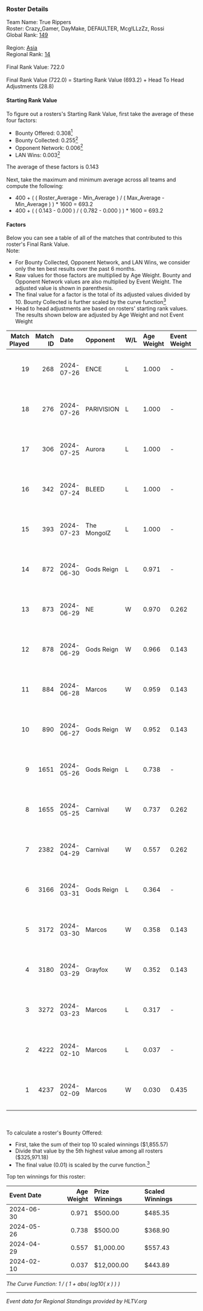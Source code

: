 ### Roster Details<br />
Team Name: True Rippers<br />
Roster: Crazy_Gamer, DayMake, DEFAULTER, Mcg!LLzZz, Rossi<br />
Global Rank: [149](../standings_global.md)<br />
<br />
Region: [Asia]( ../standings_asia.md)<br />
Regional Rank: [14]( ../standings_asia.md)<br />
<br />
Final Rank Value:  722.0<br />
<br />
Final Rank Value (722.0) = Starting Rank Value (693.2) + Head To Head Adjustments (28.8)<br />

#### Starting Rank Value<br />
To figure out a rosters's Starting Rank Value, first take the average of these four factors:<br />
- Bounty Offered: 0.308[<sup>1</sup>](#table2)
- Bounty Collected: 0.255[<sup>2</sup>](#table1)
- Opponent Network: 0.006[<sup>2</sup>](#table1)
- LAN Wins: 0.003[<sup>2</sup>](#table1)

The average of these factors is 0.143<br />
<br />
Next, take the maximum and minimum average across all teams and compute the following:<br />
- 400 + ( ( Roster_Average - Min_Average ) / ( Max_Average - Min_Average ) ) * 1600 = 693.2
- 400 + ( ( 0.143 - 0.000 ) / ( 0.782 - 0.000 ) ) * 1600 = 693.2


#### Factors<br />
Below you can see a table of all of the matches that contributed to this roster's Final Rank Value.<br />
Note:<br />

- For Bounty Collected, Opponent Network, and LAN Wins, we consider only the ten best results over the past 6 months.
- Raw values for those factors are multiplied by Age Weight. Bounty and Opponent Network values are also multiplied by Event Weight. The adjusted value is shown in parenthesis.
- The final value for a factor is the total of its adjusted values divided by 10. Bounty Collected is further scaled by the curve function[<sup>3</sup>](#curveFunction)
- Head to head adjustments are based on rosters' starting rank values. The results shown below are adjusted by Age Weight and not Event Weight
<span id="table1"></span><br />


| Match Played | Match ID | Date       | Opponent    | W/L | Age Weight | Event Weight | Bounty Collected | Opponent Network | LAN Wins  | H2H Adj. | Roster                                             |
| -: | -: | :- | :- | :- | :- | :- | :- | :- | :- | -: | :- |
|           19 |      268 | 2024-07-26 | ENCE        | L   | 1.000      | -            | -                | -                | -         |    -0.90 | Crazy_Gamer, DayMake, DEFAULTER, Mcg!LLzZz, Rossi  |
|           18 |      276 | 2024-07-26 | PARIVISION  | L   | 1.000      | -            | -                | -                | -         |    -3.72 | Crazy_Gamer, DayMake, DEFAULTER, Mcg!LLzZz, Rossi  |
|           17 |      306 | 2024-07-25 | Aurora      | L   | 1.000      | -            | -                | -                | -         |    -0.54 | Crazy_Gamer, DayMake, DEFAULTER, Mcg!LLzZz, Rossi  |
|           16 |      342 | 2024-07-24 | BLEED       | L   | 1.000      | -            | -                | -                | -         |    -1.24 | Crazy_Gamer, DayMake, DEFAULTER, Mcg!LLzZz, Rossi  |
|           15 |      393 | 2024-07-23 | The MongolZ | L   | 1.000      | -            | -                | -                | -         |    -0.10 | Crazy_Gamer, DayMake, DEFAULTER, Mcg!LLzZz, Rossi  |
|           14 |      872 | 2024-06-30 | Gods Reign  | L   | 0.971      | -            | -                | -                | -         |   -13.12 | Crazy_Gamer, DayMake, DEFAULTER, Mcg!LLzZz, Rossi  |
|           13 |      873 | 2024-06-29 | NE          | W   | 0.970      | 0.262        | 0.000 (0.000)    | 0.000 (0.000)    | 0 (0.000) |     3.93 | Crazy_Gamer, DayMake, DEFAULTER, Mcg!LLzZz, Rossi  |
|           12 |      878 | 2024-06-29 | Gods Reign  | W   | 0.966      | 0.143        | 0.041 (0.006)    | 0.211 (0.029)    | 0 (0.000) |    17.63 | Crazy_Gamer, DayMake, DEFAULTER, Mcg!LLzZz, Rossi  |
|           11 |      884 | 2024-06-28 | Marcos      | W   | 0.959      | 0.143        | 0.000 (0.000)    | 0.039 (0.005)    | 0 (0.000) |     6.99 | Crazy_Gamer, DayMake, DEFAULTER, Mcg!LLzZz, Rossi  |
|           10 |      890 | 2024-06-27 | Gods Reign  | W   | 0.952      | 0.143        | 0.041 (0.006)    | 0.211 (0.029)    | 0 (0.000) |    18.73 | Crazy_Gamer, DayMake, DEFAULTER, Mcg!LLzZz, Rossi  |
|            9 |     1651 | 2024-05-26 | Gods Reign  | L   | 0.738      | -            | -                | -                | -         |    -8.52 | Crazy_Gamer, DayMake, DEFAULTER, Mcg!LLzZz, Rossi  |
|            8 |     1655 | 2024-05-25 | Carnival    | W   | 0.737      | 0.262        | 0.002 (0.000)    | 0.000 (0.000)    | 0 (0.000) |     6.54 | Crazy_Gamer, DayMake, DEFAULTER, Mcg!LLzZz, Rossi  |
|            7 |     2382 | 2024-04-29 | Carnival    | W   | 0.557      | 0.262        | 0.002 (0.000)    | 0.000 (0.000)    | 0 (0.000) |     5.20 | Crazy_Gamer, DEFAULTER, Gh0sTTTT, Mcg!LLzZz, Rossi |
|            6 |     3166 | 2024-03-31 | Gods Reign  | L   | 0.364      | -            | -                | -                | -         |    -4.27 | Crazy_Gamer, DEFAULTER, Gh0sTTTT, Mcg!LLzZz, Rossi |
|            5 |     3172 | 2024-03-30 | Marcos      | W   | 0.358      | 0.143        | 0.000 (0.000)    | 0.013 (0.001)    | 0 (0.000) |     4.43 | Crazy_Gamer, DEFAULTER, Gh0sTTTT, Mcg!LLzZz, Rossi |
|            4 |     3180 | 2024-03-29 | Grayfox     | W   | 0.352      | 0.143        | 0.000 (0.000)    | 0.005 (0.000)    | 0 (0.000) |     4.07 | Crazy_Gamer, DEFAULTER, Gh0sTTTT, Mcg!LLzZz, Rossi |
|            3 |     3272 | 2024-03-23 | Marcos      | L   | 0.317      | -            | -                | -                | -         |    -6.03 | Anasasis, Crazy_Gamer, DEFAULTER, Mcg!LLzZz, Rossi |
|            2 |     4222 | 2024-02-10 | Marcos      | L   | 0.037      | -            | -                | -                | -         |    -0.68 | DEFAULTER, Gh0sTTTT, kennyS, Mcg!LLzZz, Rossi      |
|            1 |     4237 | 2024-02-09 | Marcos      | W   | 0.030      | 0.435        | 0.002 (0.000)    | 0.004 (0.000)    | 1 (0.030) |     0.39 | DEFAULTER, Gh0sTTTT, kennyS, Mcg!LLzZz, Rossi      |

<br />
<span id="table2"></span><br />
To calculate a roster's Bounty Offered:<br />

- First, take the sum of their top 10 scaled winnings ($1,855.57)
- Divide that value by the 5th highest value among all rosters ($325,971.18)
- The final value (0.01) is scaled by the curve function.[<sup>3</sup>](#curveFunction)

Top ten winnings for this roster:<br />

| Event Date | Age Weight | Prize Winnings | Scaled Winnings |
| :- | -: | :- | :- |
| 2024-06-30 |      0.971 | $500.00        | $485.35         |
| 2024-05-26 |      0.738 | $500.00        | $368.90         |
| 2024-04-29 |      0.557 | $1,000.00      | $557.43         |
| 2024-02-10 |      0.037 | $12,000.00     | $443.89         |


<span id="curveFunction"></span>_The Curve Function: 1 / ( 1 + abs( log10( x ) ) )_<br />

---
_Event data for Regional Standings provided by HLTV.org_<br />
